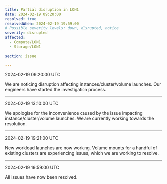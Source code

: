 ```yaml
---
title: Partial disruption in LON1
date: 2024-02-19 09:20:00
resolved: true
resolvedWhen: 2024-02-19 19:59:00
# Possible severity levels: down, disrupted, notice
severity: disrupted 
affected:
  - Compute/LON1
  - Storage/LON1
    
section: issue

---
```


2024-02-19 09:20:00 UTC

We are noticing disruption affecting instances/cluster/volume launches. Our engineers have started the investigation process.

---

2024-02-19 13:10:00 UTC

We apologise for the inconvenience caused by the issue impacting instance/cluster/volume launches. We are currently working towards the resolution.

---

2024-02-19 19:21:00 UTC

New workload launches are now working. Volume mounts for a handful of existing clusters are experiencing issues, which we are working to resolve. 

---

2024-02-19 19:59:00 UTC

All issues have now been resolved. 
